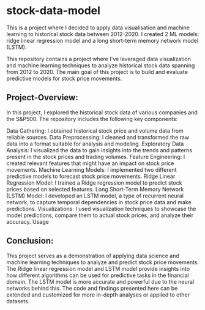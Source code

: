 # stock-data-model

This is a project where I decided to apply data visualisation and machine learning to historical stock data between 2012-2020.
I created 2 ML models: ridge linear regression model and a long short-term memory network model (LSTM).

This repository contains a project where I've leveraged data visualization and machine learning techniques to analyze historical stock data spanning from 2012 to 2020. The main goal of this project is to build and evaluate predictive models for stock price movements.

## Project-Overview:

In this project, I explored the historical stock data of various companies and the S&P500. The repository includes the following key components:

Data Gathering: I obtained historical stock price and volume data from reliable sources.
Data Preprocessing: I cleaned and transformed the raw data into a format suitable for analysis and modeling.
Exploratory Data Analysis: I visualized the data to gain insights into the trends and patterns present in the stock prices and trading volumes.
Feature Engineering: I created relevant features that might have an impact on stock price movements.
Machine Learning Models: I implemented two different predictive models to forecast stock price movements.
Ridge Linear Regression Model: I trained a Ridge regression model to predict stock prices based on selected features.
Long Short-Term Memory Network (LSTM) Model: I developed an LSTM model, a type of recurrent neural network, to capture temporal dependencies in stock price data and make predictions.
Visualizations: I used visualization techniques to showcase the model predictions, compare them to actual stock prices, and analyze their accuracy.
Usage


## Conclusion:

This project serves as a demonstration of applying data science and machine learning techniques to analyze and predict stock price movements. The Ridge linear regression model and LSTM model provide insights into how different algorithms can be used for predictive tasks in the financial domain. The LSTM model is more accurate and powerful due to the neural networks behind this. The code and findings presented here can be extended and customized for more in-depth analyses or applied to other datasets.